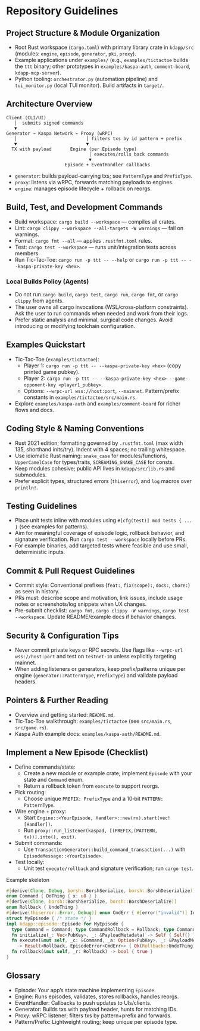 # Repository Guidelines

## Project Structure & Module Organization
- Root Rust workspace (`Cargo.toml`) with primary library crate in `kdapp/src` (modules: `engine`, `episode`, `generator`, `pki`, `proxy`).
- Example applications under `examples/` (e.g., `examples/tictactoe` builds the `ttt` binary; other prototypes in `examples/kaspa-auth`, `comment-board`, `kdapp-mcp-server`).
- Python tooling: `orchestrator.py` (automation pipeline) and `tui_monitor.py` (local TUI monitor). Build artifacts in `target/`.

## Architecture Overview
```
Client (CLI/UI)
   │  submits signed commands
   ▼
Generator → Kaspa Network ← Proxy (wRPC)
   │                          │ filters txs by id pattern + prefix
   ▼                          ▼
  TX with payload       Engine (per Episode type)
                               │ executes/rolls back commands
                               ▼
                      Episode + EventHandler callbacks
```
- `generator`: builds payload-carrying txs; see `PatternType` and `PrefixType`.
- `proxy`: listens via wRPC, forwards matching payloads to engines.
- `engine`: manages episode lifecycle + rollback on reorgs.

## Build, Test, and Development Commands
- Build workspace: `cargo build --workspace` — compiles all crates.
- Lint: `cargo clippy --workspace --all-targets -W warnings` — fail on warnings.
- Format: `cargo fmt --all` — applies `.rustfmt.toml` rules.
- Test: `cargo test --workspace` — runs unit/integration tests across members.
- Run Tic‑Tac‑Toe: `cargo run -p ttt -- --help` or `cargo run -p ttt -- --kaspa-private-key <hex>`.

### Local Builds Policy (Agents)
- Do not run `cargo build`, `cargo test`, `cargo run`, `cargo fmt`, or `cargo clippy` from agents.
- The user owns all cargo invocations (WSL/cross‑platform constraints). Ask the user to run commands when needed and work from their logs.
- Prefer static analysis and minimal, surgical code changes. Avoid introducing or modifying toolchain configuration.

## Examples Quickstart
- Tic‑Tac‑Toe (`examples/tictactoe`):
  - Player 1: `cargo run -p ttt -- --kaspa-private-key <hex>` (copy printed game pubkey).
  - Player 2: `cargo run -p ttt -- --kaspa-private-key <hex> --game-opponent-key <player1_pubkey>`.
  - Options: `--wrpc-url wss://host:port`, `--mainnet`. Pattern/prefix constants in `examples/tictactoe/src/main.rs`.
- Explore `examples/kaspa-auth` and `examples/comment-board` for richer flows and docs.

## Coding Style & Naming Conventions
- Rust 2021 edition; formatting governed by `.rustfmt.toml` (max width 135, shorthand inits/try). Indent with 4 spaces; no trailing whitespace.
- Use idiomatic Rust naming: `snake_case` for modules/functions, `UpperCamelCase` for types/traits, `SCREAMING_SNAKE_CASE` for consts.
- Keep modules cohesive; public API lives in `kdapp/src/lib.rs` and submodules.
- Prefer explicit types, structured errors (`thiserror`), and `log` macros over `println!`.

## Testing Guidelines
- Place unit tests inline with modules using `#[cfg(test)] mod tests { ... }` (see examples for patterns).
- Aim for meaningful coverage of episode logic, rollback behavior, and signature verification. Run `cargo test --workspace` locally before PRs.
- For example binaries, add targeted tests where feasible and use small, deterministic inputs.

## Commit & Pull Request Guidelines
- Commit style: Conventional prefixes (`feat:`, `fix(scope):`, `docs:`, `chore:`) as seen in history.
- PRs must: describe scope and motivation, link issues, include usage notes or screenshots/log snippets when UX changes.
- Pre-submit checklist: `cargo fmt`, `cargo clippy -W warnings`, `cargo test --workspace`. Update README/example docs if behavior changes.

## Security & Configuration Tips
- Never commit private keys or RPC secrets. Use flags like `--wrpc-url wss://host:port` and test on `testnet-10` unless explicitly targeting mainnet.
- When adding listeners or generators, keep prefix/patterns unique per engine (`generator::PatternType`, `PrefixType`) and validate payload headers.

## Pointers & Further Reading
- Overview and getting started: `README.md`.
- Tic‑Tac‑Toe walkthrough: `examples/tictactoe` (see `src/main.rs`, `src/game.rs`).
- Kaspa Auth example docs: `examples/kaspa-auth/README.md`.

## Implement a New Episode (Checklist)
- Define commands/state:
  - Create a new module or example crate; implement `Episode` with your state and `Command` enum.
  - Return a rollback token from `execute` to support reorgs.
- Pick routing:
  - Choose unique `PREFIX: PrefixType` and a 10‑bit `PATTERN: PatternType`.
- Wire engine + proxy:
  - Start `Engine::<YourEpisode, Handler>::new(rx).start(vec![Handler])`.
  - Run `proxy::run_listener(kaspad, [(PREFIX,(PATTERN, tx))].into(), exit)`.
- Submit commands:
  - Use `TransactionGenerator::build_command_transaction(...)` with `EpisodeMessage::<YourEpisode>`.
- Test locally:
  - Unit test `execute/rollback` and signature verification; run `cargo test`.

Example skeleton
```rust
#[derive(Clone, Debug, borsh::BorshSerialize, borsh::BorshDeserialize)]
enum Command { DoThing { x: u8 } }
#[derive(Clone, borsh::BorshSerialize, borsh::BorshDeserialize)]
enum Rollback { UndoThing }
#[derive(thiserror::Error, Debug)] enum CmdErr { #[error("invalid")] Invalid }
struct MyEpisode { /* state */ }
impl kdapp::episode::Episode for MyEpisode {
  type Command = Command; type CommandRollback = Rollback; type CommandError = CmdErr;
  fn initialize(_: Vec<PubKey>, _: &PayloadMetadata) -> Self { Self{} }
  fn execute(&mut self, _c: &Command, _a: Option<PubKey>, _: &PayloadMetadata)
    -> Result<Rollback, EpisodeError<CmdErr>> { Ok(Rollback::UndoThing) }
  fn rollback(&mut self, _r: Rollback) -> bool { true }
}
```

## Glossary
- Episode: Your app’s state machine implementing `Episode`.
- Engine: Runs episodes, validates, stores rollbacks, handles reorgs.
- EventHandler: Callbacks to push updates to UIs/clients.
- Generator: Builds txs with payload header, hunts for matching IDs.
- Proxy: wRPC listener; filters txs by pattern+prefix and forwards.
- Pattern/Prefix: Lightweight routing; keep unique per episode type.
